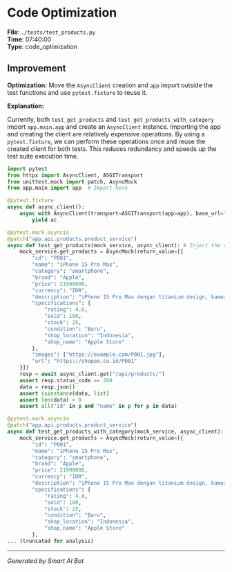 # Code Optimization

**File**: `./tests/test_products.py`  
**Time**: 07:40:00  
**Type**: code_optimization

## Improvement

**Optimization:** Move the `AsyncClient` creation and `app` import outside the test functions and use `pytest.fixture` to reuse it.

**Explanation:**

Currently, both `test_get_products` and `test_get_products_with_category` import `app.main.app` and create an `AsyncClient` instance.  Importing the app and creating the client are relatively expensive operations. By using a `pytest.fixture`, we can perform these operations once and reuse the created client for both tests. This reduces redundancy and speeds up the test suite execution time.

```python
import pytest
from httpx import AsyncClient, ASGITransport
from unittest.mock import patch, AsyncMock
from app.main import app  # Import here

@pytest.fixture
async def async_client():
    async with AsyncClient(transport=ASGITransport(app=app), base_url="http://test") as ac:
        yield ac

@pytest.mark.asyncio
@patch("app.api.products.product_service")
async def test_get_products(mock_service, async_client): # Inject the client
    mock_service.get_products = AsyncMock(return_value=[{
        "id": "P001",
        "name": "iPhone 15 Pro Max",
        "category": "smartphone",
        "brand": "Apple",
        "price": 21999000,
        "currency": "IDR",
        "description": "iPhone 15 Pro Max dengan titanium design, kamera 48MP, dan performa terbaik",
        "specifications": {
            "rating": 4.8,
            "sold": 100,
            "stock": 25,
            "condition": "Baru",
            "shop_location": "Indonesia",
            "shop_name": "Apple Store"
        },
        "images": ["https://example.com/P001.jpg"],
        "url": "https://shopee.co.id/P001"
    }])
    resp = await async_client.get("/api/products/")
    assert resp.status_code == 200
    data = resp.json()
    assert isinstance(data, list)
    assert len(data) > 0
    assert all("id" in p and "name" in p for p in data)

@pytest.mark.asyncio
@patch("app.api.products.product_service")
async def test_get_products_with_category(mock_service, async_client):  # Inject the client
    mock_service.get_products = AsyncMock(return_value=[{
        "id": "P001",
        "name": "iPhone 15 Pro Max",
        "category": "smartphone",
        "brand": "Apple",
        "price": 21999000,
        "currency": "IDR",
        "description": "iPhone 15 Pro Max dengan titanium design, kamera 48MP, dan performa terbaik",
        "specifications": {
            "rating": 4.8,
            "sold": 100,
            "stock": 25,
            "condition": "Baru",
            "shop_location": "Indonesia",
            "shop_name": "Apple Store"
        },
... (truncated for analysis)
```

---
*Generated by Smart AI Bot*
